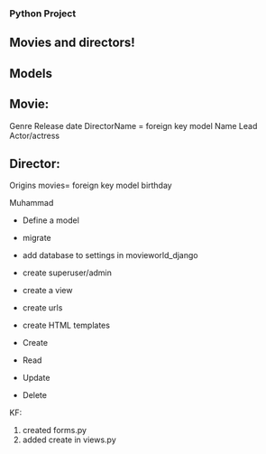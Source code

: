 ### Python Project

## Movies and directors!

## Models

## Movie:
Genre
Release date
DirectorName = foreign key model
Name
Lead Actor/actress

## Director:
Origins
movies= foreign key model
birthday

Muhammad
- Define a model
- migrate

- add database to settings in movieworld_django
- create superuser/admin
- create a view
- create urls
- create HTML templates

- Create
- Read
- Update
- Delete 

KF:
1. created forms.py
2. added create in views.py
